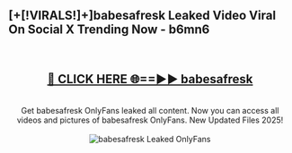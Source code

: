 <h2>[+[!VIRALS!]+]babesafresk Leaked Video Viral On Social X Trending Now - b6mn6</h2>
<br>
<div align="center">
<h2><a href="https://libra.edu.pl?babesafresk" rel="nofollow">🔴 CLICK HERE 🌐==►► babesafresk</a></h2>
<br>
Get babesafresk OnlyFans leaked all content. Now you can access all videos and pictures of babesafresk OnlyFans. New Updated Files 2025!
<br>
<br>
<a href="https://libra.edu.pl?babesafresk" rel="nofollow" data-target="animated-image.originalLink"><img src="https://i.ibb.co.com/WyWwxjT/player-gif2.gif" alt="babesafresk Leaked OnlyFans" style="max-width: 100%; display: inline-block;" data-target="animated-image.originalImage"></a>
</div>
<br>